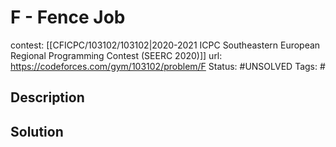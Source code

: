 # F - Fence Job

contest: [[CFICPC/103102/103102|2020-2021 ICPC Southeastern European Regional Programming Contest (SEERC 2020)]]
url: https://codeforces.com/gym/103102/problem/F
Status: #UNSOLVED
Tags: #

## Description

## Solution

